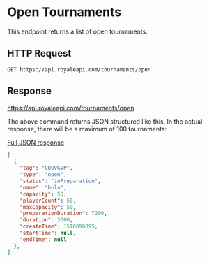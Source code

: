 # Open Tournaments

This endpoint returns a list of open tournaments.

## HTTP Request
`GET https://api.royaleapi.com/tournaments/open`

## Response
https://api.royaleapi.com/tournaments/open

The above command returns JSON structured like this. In the actual response, there will be a maximum of 100 tournaments:

<a href="/json/tournaments_open.json">Full JSON response</a>

```json
[
  {
    "tag": "CUUVGVP",
    "type": "open",
    "status": "inPreparation",
    "name": "hola",
    "capacity": 50,
    "playerCount": 50,
    "maxCapacity": 50,
    "preparationDuration": 7200,
    "duration": 3600,
    "createTime": 1518090895,
    "startTime": null,
    "endTime": null
  },
]
```